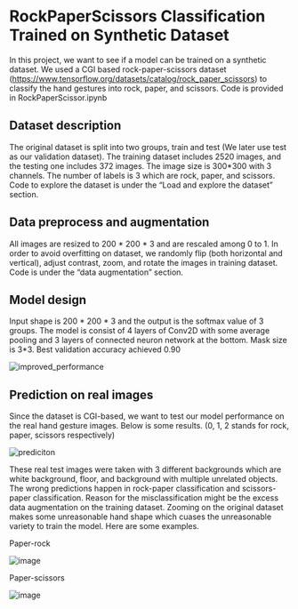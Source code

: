 # RockPaperScissors Classification Trained on Synthetic Dataset

In this project, we want to see if a model can be trained on a synthetic dataset. We used a CGI based rock-paper-scissors dataset (https://www.tensorflow.org/datasets/catalog/rock_paper_scissors) to classify the hand gestures into rock, paper, and scissors. Code is provided in RockPaperScissor.ipynb

## Dataset description  
The original dataset is split into two groups, train and test (We later use test as our validation dataset). The training dataset includes 2520 images, and the testing one includes 372 images. The image size is 300*300 with 3 channels. The number of labels is 3 which are rock, paper, and scissors. Code to explore the dataset is under the “Load and explore the dataset” section.

## Data preprocess and augmentation
All images are resized to 200 * 200 * 3 and are rescaled among 0 to 1. In order to avoid overfitting on dataset, we randomly flip (both horizontal and vertical), adjust contrast, zoom, and rotate the images in training dataset. Code is under the “data augmentation” section.

## Model design
Input shape is 200 * 200 * 3 and the output is the softmax value of 3 groups. The model is consist of 4 layers of Conv2D with some average pooling and 3 layers of connected neuron network at the bottom. Mask size is 3*3. Best validation accuracy achieved 0.90

![improved_performance](https://user-images.githubusercontent.com/72532191/163004863-419b541e-0552-42a0-8b7a-ab3571e1783a.png)

## Prediction on real images
Since the dataset is CGI-based, we want to test our model performance on the real hand gesture images. Below is some results. (0, 1, 2 stands for rock, paper, scissors respectively)

![prediciton](https://user-images.githubusercontent.com/72532191/163005636-6eb71551-4cdd-4b94-9266-19fdc42dddbf.png)

These real test images were taken with 3 different backgrounds which are white background, floor, and background with multiple unrelated objects. The wrong predictions happen in rock-paper classification and scissors-paper classification.
Reason for the misclassification might be the excess data augmentation on the training dataset. Zooming on the original dataset makes some unreasonable hand shape which cuases the unreasonable variety to train the model. Here are some examples.

Paper-rock

![image](https://user-images.githubusercontent.com/72532191/163006181-909a2314-cf97-4865-9d7f-38571812f7d4.png)

Paper-scissors

![image](https://user-images.githubusercontent.com/72532191/163006263-5237d34c-efa3-4bb0-ba68-8b20e09bb5f9.png)
